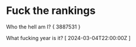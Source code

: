 # Fuck the rankings

Who the hell am I?
{ 3887531 }

What fucking year is it?
[ 2024-03-04T22:00:00Z ]
